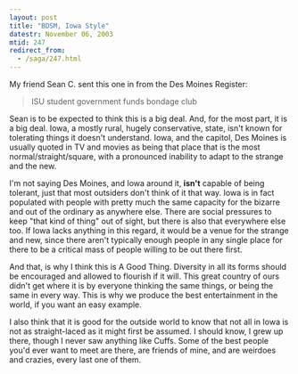 ```yaml
---
layout: post
title: "BDSM, Iowa Style"
datestr: November 06, 2003
mtid: 247
redirect_from:
  - /saga/247.html
---
```


My friend Sean C. sent this one in from the Des Moines Register:

> ISU student government funds bondage club

Sean is to be expected to think this is a big deal. And, for the most part, it
is a big deal. Iowa, a mostly rural, hugely conservative, state, isn't known for
tolerating things it doesn't understand. Iowa, and the capitol, Des Moines is
usually quoted in TV and movies as being that place that is the most
normal/straight/square, with a pronounced inability to adapt to the strange
and the new.

I'm not saying Des Moines, and Iowa around it, <strong>isn't</strong> capable
of being tolerant, just that most outsiders don't think of it that way.  Iowa
is in fact populated with people with pretty much the same capacity for the
bizarre and out of the ordinary as anywhere else.  There are social pressures
to keep &quot;that kind of thing&quot; out of sight, but there is also that
everywhere else too. If Iowa lacks anything in this regard, it would be a venue
for the strange and new, since there aren't typically enough people in any
single place for there to be a critical mass of people willing to be out
there first.

And that, is why I think this is A Good Thing. Diversity in all its forms
should be encouraged and allowed to flourish if it will. This great country
of ours didn't get where it is by everyone thinking the same things, or being
the same in every way. This is why we produce the best entertainment in the
world, if you want an easy example.

I also think that it is good for the outside world to know that not all in
Iowa is not as straight-laced as it might first be assumed. I should know,
I grew up there, though I never saw anything like Cuffs.  Some of the best
people you'd ever want to meet are there, are friends of mine, and are weirdoes
and crazies, every last one of them.

